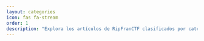```yaml
---
layout: categories
icon: fas fa-stream
order: 1
description: "Explora los artículos de RipFranCTF clasificados por categorías. Encuentra contenido sobre ciberseguridad, resoluciones de máquinas y más, organizado de manera temática."
---
```

